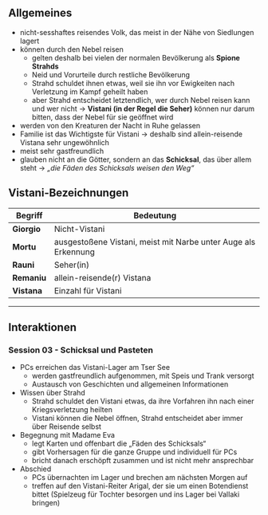 



## Allgemeines
- nicht-sesshaftes reisendes Volk, das meist in der Nähe von Siedlungen lagert  
- können durch den Nebel reisen  
  - gelten deshalb bei vielen der normalen Bevölkerung als **Spione Strahds**  
  - Neid und Vorurteile durch restliche Bevölkerung  
  - Strahd schuldet ihnen etwas, weil sie ihn vor Ewigkeiten nach Verletzung im Kampf geheilt haben  
  - aber Strahd entscheidet letztendlich, wer durch Nebel reisen kann und wer nicht → **Vistani (in der Regel die Seher)** können nur darum bitten, dass der Nebel für sie geöffnet wird  
- werden von den Kreaturen der Nacht in Ruhe gelassen  
- Familie ist das Wichtigste für Vistani → deshalb sind allein-reisende Vistana sehr ungewöhnlich  
- meist sehr gastfreundlich  
- glauben nicht an die Götter, sondern an das **Schicksal**, das über allem steht → *„die Fäden des Schicksals weisen den Weg“*  

## Vistani-Bezeichnungen

| Begriff     | Bedeutung                                                      |
| ----------- | -------------------------------------------------------------- |
| **Giorgio** | Nicht-Vistani                                                  |
| **Mortu**   | ausgestoßene Vistani, meist mit Narbe unter Auge als Erkennung |
| **Rauni**   | Seher(in)                                                      |
| **Remaniu** | allein-reisende(r) Vistana                                     |
| **Vistana** | Einzahl für Vistani                                            |









---

## Interaktionen

### Session 03 - Schicksal und Pasteten

- PCs erreichen das Vistani-Lager am Tser See  
  - werden gastfreundlich aufgenommen, mit Speis und Trank versorgt  
  - Austausch von Geschichten und allgemeinen Informationen  
- Wissen über Strahd  
  - Strahd schuldet den Vistani etwas, da ihre Vorfahren ihn nach einer Kriegsverletzung heilten  
  - Vistani können die Nebel öffnen, Strahd entscheidet aber immer über Reisende selbst  
- Begegnung mit Madame Eva  
  - legt Karten und offenbart die „Fäden des Schicksals“  
  - gibt Vorhersagen für die ganze Gruppe und individuell für PCs  
  - bricht danach erschöpft zusammen und ist nicht mehr ansprechbar  
- Abschied  
  - PCs übernachten im Lager und brechen am nächsten Morgen auf  
  - treffen auf den Vistani-Reiter Arigal, der sie um einen Botendienst bittet (Spielzeug für Tochter besorgen und ins Lager bei Vallaki bringen)